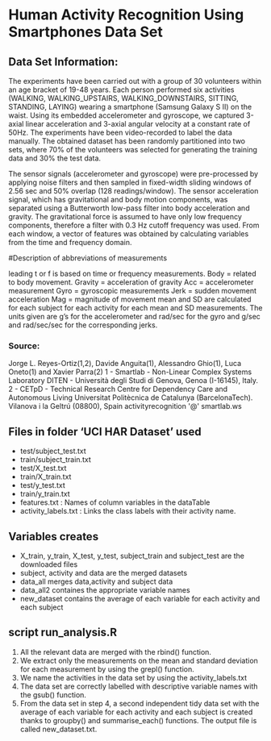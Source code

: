 # Human Activity Recognition Using Smartphones Data Set 

## Data Set Information:

The experiments have been carried out with a group of 30 volunteers within an age bracket of 19-48 years. Each person performed six activities (WALKING, WALKING_UPSTAIRS, WALKING_DOWNSTAIRS, SITTING, STANDING, LAYING) wearing a smartphone (Samsung Galaxy S II) on the waist. Using its embedded accelerometer and gyroscope, we captured 3-axial linear acceleration and 3-axial angular velocity at a constant rate of 50Hz. The experiments have been video-recorded to label the data manually. The obtained dataset has been randomly partitioned into two sets, where 70% of the volunteers was selected for generating the training data and 30% the test data. 

The sensor signals (accelerometer and gyroscope) were pre-processed by applying noise filters and then sampled in fixed-width sliding windows of 2.56 sec and 50% overlap (128 readings/window). The sensor acceleration signal, which has gravitational and body motion components, was separated using a Butterworth low-pass filter into body acceleration and gravity. The gravitational force is assumed to have only low frequency components, therefore a filter with 0.3 Hz cutoff frequency was used. From each window, a vector of features was obtained by calculating variables from the time and frequency domain.

#Description of abbreviations of measurements

leading t or f is based on time or frequency measurements.
Body = related to body movement.
Gravity = acceleration of gravity
Acc = accelerometer measurement
Gyro = gyroscopic measurements
Jerk = sudden movement acceleration
Mag = magnitude of movement
mean and SD are calculated for each subject for each activity for each mean and SD measurements.
The units given are g’s for the accelerometer and rad/sec for the gyro and g/sec and rad/sec/sec for the corresponding jerks.

### Source:

Jorge L. Reyes-Ortiz(1,2), Davide Anguita(1), Alessandro Ghio(1), Luca Oneto(1) and Xavier Parra(2)
1 - Smartlab - Non-Linear Complex Systems Laboratory
DITEN - Università degli Studi di Genova, Genoa (I-16145), Italy. 
2 - CETpD - Technical Research Centre for Dependency Care and Autonomous Living
Universitat Politècnica de Catalunya (BarcelonaTech). Vilanova i la Geltrú (08800), Spain
activityrecognition '@' smartlab.ws

## Files in folder ‘UCI HAR Dataset’ used

* test/subject_test.txt
* train/subject_train.txt
* test/X_test.txt
* train/X_train.txt
* test/y_test.txt
* train/y_train.txt
* features.txt : Names of column variables in the dataTable
* activity_labels.txt : Links the class labels with their activity name.

## Variables creates
* X_train, y_train, X_test, y_test, subject_train and subject_test are the downloaded files
* subject, activity and data are the merged datasets
* data_all merges data,activity and subject data
* data_all2 containes the appropriate variable names
* new_dataset contains the average of each variable for each activity and each subject

## script run_analysis.R 

1. All the relevant data are merged with the rbind() function. 
2. We extract only the measurements on the mean and standard deviation for each measurement by using the grepl() function.
3. We name the activities in the data set by using the activity_labels.txt
4. The data set are correctly labelled with descriptive variable names with the gsub() function.
5. From the data set in step 4, a second independent tidy data set with the average of each variable for each activity and each subject   is created thanks to groupby() and summarise_each() functions. The output file is called new_dataset.txt.
